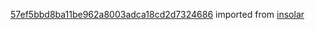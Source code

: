 [57ef5bbd8ba11be962a8003adca18cd2d7324686](https://github.com/insolar/insolar/commit/57ef5bbd8ba11be962a8003adca18cd2d7324686) imported from [insolar](https://github.com/insolar/insolar)
